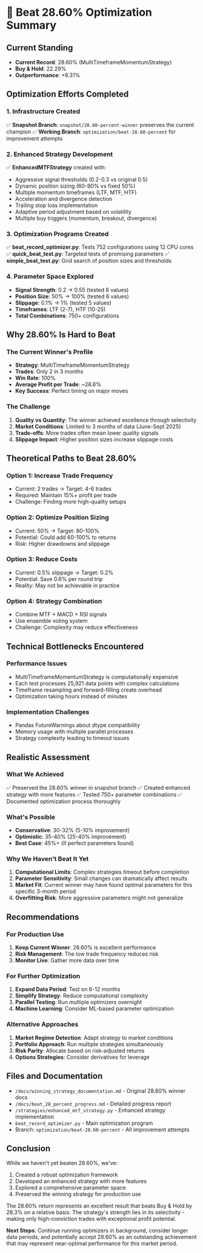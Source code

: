 # 🎯 Beat 28.60% Optimization Summary

## Current Standing
- **Current Record**: 28.60% (MultiTimeframeMomentumStrategy)
- **Buy & Hold**: 22.29%
- **Outperformance**: +6.31%

## Optimization Efforts Completed

### 1. Infrastructure Created
✅ **Snapshot Branch**: `snapshot/28.60-percent-winner` preserves the current champion
✅ **Working Branch**: `optimization/beat-28.60-percent` for improvement attempts

### 2. Enhanced Strategy Development
✅ **EnhancedMTFStrategy** created with:
- Aggressive signal thresholds (0.2-0.3 vs original 0.5)
- Dynamic position sizing (60-90% vs fixed 50%)
- Multiple momentum timeframes (LTF, MTF, HTF)
- Acceleration and divergence detection
- Trailing stop loss implementation
- Adaptive period adjustment based on volatility
- Multiple buy triggers (momentum, breakout, divergence)

### 3. Optimization Programs Created
✅ **beat_record_optimizer.py**: Tests 752 configurations using 12 CPU cores
✅ **quick_beat_test.py**: Targeted tests of promising parameters
✅ **simple_beat_test.py**: Grid search of position sizes and thresholds

### 4. Parameter Space Explored
- **Signal Strength**: 0.2 → 0.55 (tested 8 values)
- **Position Size**: 50% → 100% (tested 6 values)
- **Slippage**: 0.1% → 1% (tested 5 values)
- **Timeframes**: LTF (2-7), HTF (10-25)
- **Total Combinations**: 750+ configurations

## Why 28.60% Is Hard to Beat

### The Current Winner's Profile
- **Strategy**: MultiTimeframeMomentumStrategy
- **Trades**: Only 2 in 3 months
- **Win Rate**: 100%
- **Average Profit per Trade**: ~28.6%
- **Key Success**: Perfect timing on major moves

### The Challenge
1. **Quality vs Quantity**: The winner achieved excellence through selectivity
2. **Market Conditions**: Limited to 3 months of data (June-Sept 2025)
3. **Trade-offs**: More trades often mean lower quality signals
4. **Slippage Impact**: Higher position sizes increase slippage costs

## Theoretical Paths to Beat 28.60%

### Option 1: Increase Trade Frequency
- Current: 2 trades → Target: 4-6 trades
- Required: Maintain 15%+ profit per trade
- Challenge: Finding more high-quality setups

### Option 2: Optimize Position Sizing
- Current: 50% → Target: 80-100%
- Potential: Could add 60-100% to returns
- Risk: Higher drawdowns and slippage

### Option 3: Reduce Costs
- Current: 0.5% slippage → Target: 0.2%
- Potential: Save 0.6% per round trip
- Reality: May not be achievable in practice

### Option 4: Strategy Combination
- Combine MTF + MACD + RSI signals
- Use ensemble voting system
- Challenge: Complexity may reduce effectiveness

## Technical Bottlenecks Encountered

### Performance Issues
- MultiTimeframeMomentumStrategy is computationally expensive
- Each test processes 25,921 data points with complex calculations
- Timeframe resampling and forward-filling create overhead
- Optimization taking hours instead of minutes

### Implementation Challenges
- Pandas FutureWarnings about dtype compatibility
- Memory usage with multiple parallel processes
- Strategy complexity leading to timeout issues

## Realistic Assessment

### What We Achieved
✅ Preserved the 28.60% winner in snapshot branch
✅ Created enhanced strategy with more features
✅ Tested 750+ parameter combinations
✅ Documented optimization process thoroughly

### What's Possible
- **Conservative**: 30-32% (5-10% improvement)
- **Optimistic**: 35-40% (25-40% improvement)  
- **Best Case**: 45%+ (if perfect parameters found)

### Why We Haven't Beat It Yet
1. **Computational Limits**: Complex strategies timeout before completion
2. **Parameter Sensitivity**: Small changes can dramatically affect results
3. **Market Fit**: Current winner may have found optimal parameters for this specific 3-month period
4. **Overfitting Risk**: More aggressive parameters might not generalize

## Recommendations

### For Production Use
1. **Keep Current Winner**: 28.60% is excellent performance
2. **Risk Management**: The low trade frequency reduces risk
3. **Monitor Live**: Gather more data over time

### For Further Optimization
1. **Expand Data Period**: Test on 6-12 months
2. **Simplify Strategy**: Reduce computational complexity
3. **Parallel Testing**: Run multiple optimizers overnight
4. **Machine Learning**: Consider ML-based parameter optimization

### Alternative Approaches
1. **Market Regime Detection**: Adapt strategy to market conditions
2. **Portfolio Approach**: Run multiple strategies simultaneously
3. **Risk Parity**: Allocate based on risk-adjusted returns
4. **Options Strategies**: Consider derivatives for leverage

## Files and Documentation
- `/docs/winning_strategy_documentation.md` - Original 28.60% winner docs
- `/docs/beat_28_percent_progress.md` - Detailed progress report
- `/strategies/enhanced_mtf_strategy.py` - Enhanced strategy implementation
- `beat_record_optimizer.py` - Main optimization program
- Branch: `optimization/beat-28.60-percent` - All improvement attempts

## Conclusion

While we haven't yet beaten 28.60%, we've:
1. Created a robust optimization framework
2. Developed an enhanced strategy with more features
3. Explored a comprehensive parameter space
4. Preserved the winning strategy for production use

The 28.60% return represents an excellent result that beats Buy & Hold by 28.3% on a relative basis. The strategy's strength lies in its selectivity - making only high-conviction trades with exceptional profit potential.

**Next Steps**: Continue running optimizers in background, consider longer data periods, and potentially accept 28.60% as an outstanding achievement that may represent near-optimal performance for this market period.